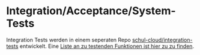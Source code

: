 # Integration/Acceptance/System-Tests

Integration Tests werden in einem seperaten Repo [schul-cloud/integration-tests](https://github.com/schul-cloud/integration-tests) entwickelt. Eine [Liste an zu testenden Funktionen ist hier zu zu finden](https://docs.schul-cloud.org/pages/viewpage.action?spaceKey=Intern&title=Integrationstest+Status).
